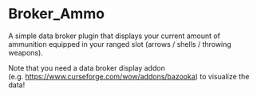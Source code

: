# Broker_Ammo

A simple data broker plugin that displays your current amount of ammunition equipped in your ranged slot (arrows / shells / throwing weapons).


Note that you need a data broker display addon (e.g. https://www.curseforge.com/wow/addons/bazooka) to visualize the data!

